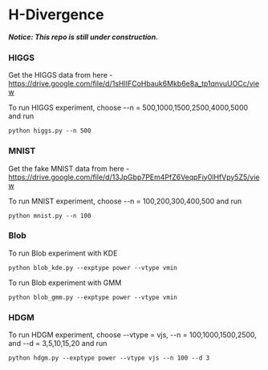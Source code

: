 # H-Divergence

***Notice: This repo is still under construction.***

### HIGGS

Get the HIGGS data from here - https://drive.google.com/file/d/1sHIIFCoHbauk6Mkb6e8a_tp1qnvuUOCc/view

To run HIGGS experiment, choose --n = 500,1000,1500,2500,4000,5000 and run
```
python higgs.py --n 500
```


### MNIST

Get the fake MNIST data from here - https://drive.google.com/file/d/13JpGbp7PEm4PfZ6VeqpFiy0lHfVpy5Z5/view

To run MNIST experiment, choose --n = 100,200,300,400,500 and run
```
python mnist.py --n 100
```

### Blob

To run Blob experiment with KDE
```
python blob_kde.py --exptype power --vtype vmin
```
To run Blob experiment with GMM
```
python blob_gmm.py --exptype power --vtype vmin
```

### HDGM

To run HDGM experiment, choose --vtype = vjs, --n = 100,1000,1500,2500, and --d = 3,5,10,15,20 and run
```
python hdgm.py --exptype power --vtype vjs --n 100 --d 3
```
